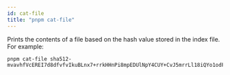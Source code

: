 ```yaml
---
id: cat-file
title: "pnpm cat-file"
---
```


Prints the contents of a file based on the hash value stored in the index file. For example:

```
pnpm cat-file sha512-mvavhfVcEREI7d8dfvfvIkuBLnx7+rrkHHnPi8mpEDUlNpY4CUY+CvJ5mrrLl18iQYo1odFwBV7z/cOypG7xxQ==
```
